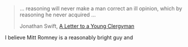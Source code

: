 >… reasoning will never make a man correct an ill opinion, which by reasoning he never acquired …
>
> Jonathan Swift, [A Letter to a Young Clergyman](http://www.online-literature.com/swift/religion-church-vol-one/7/)

I believe Mitt Romney is a reasonably bright guy and 

[values]: http://daily.sightline.org/2012/08/09/crib-notes-for-lakoffs-latest/



[bottom]: http://globalmidwest.typepad.com/global-midwest/2012/10/the-face-of-decline.html

[opulence]: http://opinionator.blogs.nytimes.com/2012/08/12/the-veil-of-opulence/

[racists]: http://www.slate.com/articles/news_and_politics/scocca/2012/11/mitt_romney_white_vote_parsing_the_narrow_tribal_appeal_of_the_republican.single.html

[assholes]: /2004/10/08/the-asshole-vote.html

